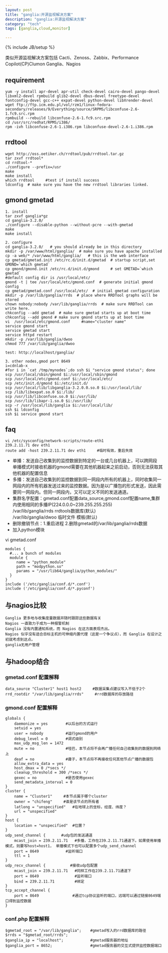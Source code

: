 ```yaml
---
layout: post
title: "ganglia:开源监视解决方案"
description: "ganglia:开源监视解决方案"
category: "tech"
tags: [ganglia,cloud,monitor]

---
```

{% include JB/setup %}

类似开源监视解决方案包括 Cacti、Zenoss、Zabbix、Performance Copilot(CP)Clumon Ganglia、Nagios    

## requirement

    yum -y install apr-devel apr-util check-devel cairo-devel pango-devel libxml2-devel rpmbuild glib2-devel dbus-devel freetype-devel fontconfig-devel gcc-c++ expat-devel python-devel libXrender-devel
    wget ftp://ftp.icm.edu.pl/vol/rzm1/linux-fedora-secondary/releases/9/Everything/source/SRPMS/libconfuse-2.6-1.fc9.src.rpm
    rpmbuild --rebuild libconfuse-2.6-1.fc9.src.rpm
    cd /usr/src/redhat/RPMS/i386/
    rpm -ivh libconfuse-2.6-1.i386.rpm libconfuse-devel-2.6-1.i386.rpm

## rrdtool

    wget http://oss.oetiker.ch/rrdtool/pub/rrdtool.tar.gz
    tar zxvf rrdtool*
    cd rrdtool-*
    ./configure --prefix=/usr
    make
    make install
    which rrdtool     #test if install success
    ldconfig  # make sure you have the new rrdtool libraries linked.

## gmond gmetad

    1. install
    tar zxvf ganglia*gz
    cd ganglia-3.2.0/
    ./configure --disable-python --without-pcre --with-gmetad
    make
    make install

    2. configure
    cd ganglia-3.2.0/   # you should already be in this directory
    mkdir -p /var/www/html/ganglia/  # make sure you have apache installed
    cp -a web/* /var/www/html/ganglia/   # this is the web interface
    cp gmetad/gmetad.init /etc/rc.d/init.d/gmetad  # startup script,set GMOND=`which gmetad`
    cp gmond/gmond.init /etc/rc.d/init.d/gmond     # set GMETAD=`which gmetad`
    #default config dir is /usr/local/etc/
    gmond -t | tee /usr/local/etc/gmond.conf  # generate initial gmond config
    cp gmetad/gmetad.conf /usr/local/etc/  # initial gmetad configuration
    mkdir -p /var/lib/ganglia/rrds  # place where RRDTool graphs will be stored
    chown nobody:nobody /var/lib/ganglia/rrds  # make sure RRDTool can write here.
    chkconfig --add gmetad  # make sure gmetad starts up at boot time
    chkconfig --add gmond # make sure gmond starts up at boot time
    vi  /usr/local/etc/gmond.conf     #name="cluster name"
    service gmond start
    service gmetad start
    service httpd restart
    mkdir -p /var/lib/ganglia/dwoo
    chmod 777 /var/lib/ganglia/dwoo

    test: http://localhost/ganglia/

    3. other nodes,gmod port 8649
    i=cdnlab-x
    #for i in `cat /tmp/mynodes`;do ssh $i "service gmond status"; done
    scp /usr/local/sbin/gmond $i:/usr/local/sbin/gmond
    scp /usr/local/etc/gmond.conf $i:/usr/local/etc/
    scp /etc/init.d/gmond $i:/etc/init.d/
    scp /usr/local/lib/libganglia-3.2.0.0.so.0 $i:/usr/local/lib/
    scp /lib/libexpat.so.0 $i:/lib/
    scp /usr/lib/libconfuse.so.0 $i:/usr/lib/
    scp /usr/lib/libapr-1.so.0 $i:/usr/lib/
    scp -r /usr/local/lib/ganglia $i:/usr/local/lib/
    ssh $i ldconfig
    ssh $i service gmond start

## faq

    vi /etc/sysconfig/network-scripts/route-eth1
    239.2.11.71 dev eth1
    route add -host 239.2.11.71 dev eth1     #临时有效，重启失效

- 单播：发送自己收集到的监控数据到特定的一台或几台机器上，可以跨网段  
  单播模式时接收机器的gmond需要在其他机器起来之前启动，否则无法获取其他机器的配置信息
- 多播：发送自己收集到的监控数据到同一网段内所有的机器上，同时收集同一网段内的所有机器发送过来的监控数据。因为是以广播包的形式发送，因此需要同一网段内。但同一网段内，又可以定义不同的发送通道。
- 集群名字配置：gmetad.conf配置data_source,gmond.conf配置name,集群内使用相同的多播IP(224.0.0.0~239.255.255.255)  
   /var/lib/ganglia/rrds rrdtools数据库(默认)  
   /var/lib/ganglia/dwoo 临时文件 模板(默认)  
- 删除撤销节点：1.重启进程 2.删除gmetad的/var/lib/ganglia/rrds数据
- 加入python模块 

vi gmetad.conf

    modules {
      #... a bunch of modules
      module {
         name = "python_module"
         path = "modpython.so"
         params = "/usr/lib64/ganglia/python_modules/"
      }
    }
    include ('/etc/ganglia/conf.d/*.conf')
    include ('/etc/ganglia/conf.d/*.pyconf')

         
## 与nagios比较

    Ganglia 更多地与收集度量数据并随时跟踪这些数据有关
    Nagios 一直致力于成为一种报警机制
    Ganglia 没有内置通知系统，而 Nagios 在这方面表现杰出。
    Nagios 似乎没有适合目标主机的可伸缩内置代理（这是一个争议点），而 Ganglia 在设计之初就考虑到这点。
    ganglia无用户管理

## 与hadoop结合

### gmetad.conf 配置解释

    data_source "Cluster1" host1 host2     #数据采集点建议写入不低于2个
    rrd_rootdir "/var/lib/ganglia/rrds"     #rrd数据库的存放路径
### gmond.conf 配置解释

    globals {
        daemonize = yes        #以后台的方式运行
        setuid = yes
        user = nobody          #运行gmond的用户
        debug_level = 0        #调式级别
        max_udp_msg_len = 1472
        mute = no              #哑巴，本节点将不会再广播任何自己收集到的数据到网络上
        deaf = no              #聋子，本节点将不再接收任何其他节点广播的数据包
        allow_extra_data = yes
        host_dmax = 0 /*secs */
        cleanup_threshold = 300 /*secs */
        gexec = no             #是否使用gexec
        send_metadata_interval = 0
    }
    cluster {
        name = "Cluster1"     #本节点属于哪个cluster
        owner = "chifeng"     #谁是该节点的所有者
        latlong = "unspecified"   #在地球上的坐标，经度、纬度？
        url = "unspecified"
    }
    host {
        location = "unspecified"  #位置？
    }
    udp_send_channel {       #udp包的发送通道
        mcast_join = 239.2.11.71   #多播，工作在239.2.11.71通道下。如果使用单播模式，则要写host=host1， 单播模式下也可以配置多个udp_send_channel
        port = 8649            #监听端口
        ttl = 1
    }
    udp_recv_channel {           #接收udp包配置
        mcast_join = 239.2.11.71   #同样工作在239.2.11.71通道下
        port = 8649                #监听端口
        bind = 239.2.11.71         #绑定
    }
    tcp_accept_channel {
        port = 8649               #通过tcp协议监听的端口，远端可以通过链接8649端口得到监控数据
    }

### conf.php 配置解释

    $gmetad_root = "/var/lib/ganglia";    #gmetad写入的rrd数据库的路径
    $rrds = "$gmetad_root/rrds";
    $ganglia_ip = "localhost";            #gmetad服务器的地址
    $ganglia_port = 8652;                 #gmetad服务器的交互式提供监控数据端口

